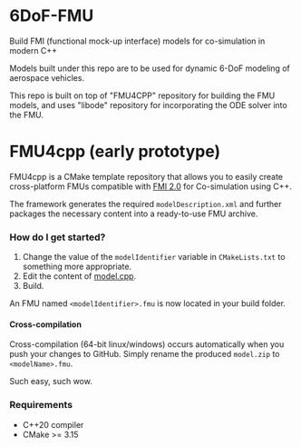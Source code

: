 # 6DoF-FMU

Build FMI (functional mock-up interface) models for co-simulation in modern C++

Models built under this repo are to be used for dynamic 6-DoF modeling of aerospace vehicles.

This repo is built on top of "FMU4CPP" repository for building the FMU models, and uses "libode" repository for incorporating the ODE solver into the FMU.

# FMU4cpp (early prototype)

FMU4cpp is a CMake template repository that allows you to easily create cross-platform FMUs 
compatible with [FMI 2.0](https://fmi-standard.org/downloads/) for Co-simulation using C++.

The framework generates the required `modelDescription.xml` and further packages 
the necessary content into a ready-to-use FMU archive.

### How do I get started?

1. Change the value of the `modelIdentifier` variable in `CMakeLists.txt` to something more appropriate.
2. Edit the content of [model.cpp](src/model.cpp).
3. Build.

An FMU named `<modelIdentifier>.fmu` is now located in your build folder.

#### Cross-compilation

Cross-compilation (64-bit linux/windows) occurs automatically when you push your changes to GitHub. 
Simply rename the produced `model.zip` to `<modelName>.fmu`.

Such easy, such wow.

### Requirements
* C++20 compiler
* CMake >= 3.15